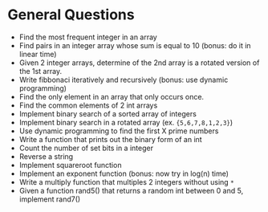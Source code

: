 # General Questions

* Find the most frequent integer in an array
* Find pairs in an integer array whose sum is equal to 10 (bonus: do it in linear time)
* Given 2 integer arrays, determine of the 2nd array is a rotated version of the 1st array.
* Write fibbonaci iteratively and recursively (bonus: use dynamic programming)
* Find the only element in an array that only occurs once.
* Find the common elements of 2 int arrays
* Implement binary search of a sorted array of integers
* Implement binary search in a rotated array (ex. ```{5,6,7,8,1,2,3}```)
* Use dynamic programming to find the first X prime numbers
* Write a function that prints out the binary form of an int
* Count the number of set bits in a integer
* Reverse a string
* Implement squareroot function
* Implement an exponent function (bonus: now try in log(n) time)
* Write a multiply function that multiples 2 integers without using ```*```
* Given a function rand5() that returns a random int between 0 and 5, implement rand7()
